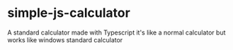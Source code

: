 # simple-js-calculator
A standard calculator made with Typescript
it's like a normal calculator but works like windows standard calculator

